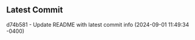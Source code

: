 
## Latest Commit
d74b581 - Update README with latest commit info (2024-09-01 11:49:34 -0400) <Yunxi-Zhou>
